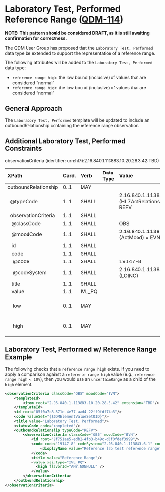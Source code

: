 Laboratory Test, Performed Reference Range ([QDM-114](http://jira.oncprojectracking.org/browse/QDM-114)\)
=========================================================================================================

**NOTE: This pattern should be considered DRAFT, as it is still awaiting confirmation for correctness.**

The QDM User Group has proposed that the `Laboratory Test, Performed` data type be extended to support the representation of a reference range.

The following attributes will be added to the `Laboratory Test, Performed` data type:

-	`reference range high`: the low bound (inclusive) of values that are considered “normal”
-	`reference range high`: the low bound (inclusive) of values that are considered “normal”

General Approach
----------------

The `Laboratory Test, Performed` template will be updated to include an outboundRelationship containing the reference range observation.

Additional Laboratory Test, Performed Constraints
-------------------------------------------------

observationCriteria (identifier: urn:hl7ii:2.16.840.1.113883.10.20.28.3.42:TBD)

| XPath                          | Card. | Verb   | Data Type | Value                                                    | QDM Attribute        |
|:-------------------------------|:------|:-------|:----------|:---------------------------------------------------------|:---------------------|
| outboundRelationship           | 0..1  | MAY    |           |                                                          |                      |
| &nbsp; @typeCode               | 1..1  | SHALL  |           | 2.16.840.1.113883.5.1002 (HL7ActRelationshipType) = REFV |                      |
| &nbsp; observationCriteria     | 1..1  | SHALL  |           |                                                          |                      |
| &nbsp;&nbsp; @classCode        | 1..1  | SHALL  |           | OBS                                                      |                      |
| &nbsp;&nbsp; @moodCode         | 1..1  | SHALL  |           | 2.16.840.1.113883.5.1001 (ActMood) = EVN                 |                      |
| &nbsp;&nbsp; id                | 1..1  | SHALL  |           |                                                          |                      |
| &nbsp;&nbsp; code              | 1..1  | SHALL  |           |                                                          |                      |
| &nbsp;&nbsp;&nbsp; @code       | 1..1  | SHALL  |           | 19147-8                                                  |                      |
| &nbsp;&nbsp;&nbsp; @codeSystem | 1..1  | SHALL  |           | 2.16.840.1.113883.6.1 (LOINC)                            |                      |
| &nbsp;&nbsp; title             | 1..1  | SHALL  |           |                                                          |                      |
| &nbsp;&nbsp; value             | 1..1  | IVL_PQ |           |                                                          |                      |
| &nbsp;&nbsp;&nbsp; low         | 0..1  | MAY    |           |                                                          | reference range low  |
| &nbsp;&nbsp;&nbsp; high        | 0..1  | MAY    |           |                                                          | reference range high |

Laboratory Test, Performed w/ Reference Range Example
-----------------------------------------------------

The following checks that a `reference range high` exists. If you need to apply a comparison against a `reference range high` value (e.g., `reference range high < 10%`), then you would use an `uncertainRange` as a child of the `high` element.

```xml
<observationCriteria classCode="OBS" moodCode="EVN">
    <templateId>
        <item root="2.16.840.1.113883.10.20.28.3.42" extension="TBD"/>
    </templateId>
    <id root="05f0a7c8-371e-4e77-aad4-22ff9fdf7fa3"/>
    <code valueSet="{$QDMElementValueSetOID}"/>
    <title value="Laboratory Test, Performed"/>
    <statusCode code="completed"/>
    <outboundRelationship typeCode="REFV">
        <observationCriteria classCode="OBS" moodCode="EVN">
            <id root="9f751ae5-edb2-4fb3-b49c-d0f0fdef3999"/>
            <code code="19147-8" codeSystem="2.16.840.1.113883.6.1" codeSystemName="LOINC">
                <displayName value="Reference lab test reference range"/>
            </code>
            <title value="Reference Range"/>
            <value xsi:type="IVL_PQ">
              <high flavorId="ANY.NONNULL" />
            </value>
        </observationCriteria>
    </outboundRelationship>
</observationCriteria>
```
